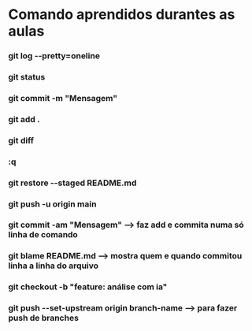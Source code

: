 # Comando aprendidos durantes as aulas

### git log --pretty=oneline
### git status
### git commit -m "Mensagem"
### git add . 
### git diff    
### :q
### git restore --staged README.md
### git push -u origin main
### git commit -am "Mensagem" --> faz add e commita numa só linha de comando
### git blame README.md --> mostra quem e quando commitou linha a linha do arquivo
### git checkout -b "feature: análise com ia"
### git push --set-upstream origin branch-name --> para fazer push de branches